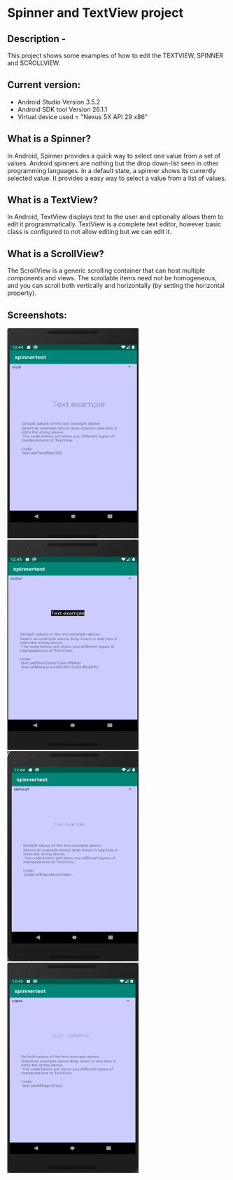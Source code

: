 # Spinner and TextView project

## Description -

This project shows some examples of how to edit the TEXTVIEW, SPINNER and SCROLLVIEW. 

## Current version:
  - Android Studio Version 3.5.2
  - Android SDK tool Version 26.1.1
  - Virtual device used = "Nexus 5X API 29 x86"
  
## What is a Spinner? 
In Android, Spinner provides a quick way to select one value from a set of values. Android spinners are nothing but the drop down-list seen in other programming languages. In a default state, a spinner shows its currently selected value. It provides a easy way to select a value from a list of values.

## What is a TextView? 
In Android, TextView displays text to the user and optionally allows them to edit it programmatically. TextView is a complete text editor, however basic class is configured to not allow editing but we can edit it.

## What is a ScrollView? 
The ScrollView is a generic scrolling container that can host multiple components and views. The scrollable items need not be homogeneous, and you can scroll both vertically and horizontally (by setting the horizontal property).

## Screenshots:
<img src="https://github.com/RattyMyles/spinnertest/blob/master/images/SpinnerSize.png" width="300" height="480">
<img src="https://github.com/RattyMyles/spinnertest/blob/master/images/spinnerColor.png" width="300" height="480">
<img src="https://github.com/RattyMyles/spinnertest/blob/master/images/spinnerDefault.png" width="300" height="480">
<img src="https://github.com/RattyMyles/spinnertest/blob/master/images/spinnerCaps.png" width="300" height="480">
